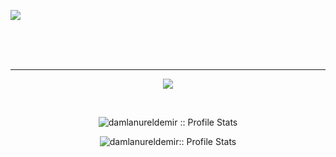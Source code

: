 ![](https://komarev.com/ghpvc/?username=damlanureldemir&color=red&style=for-the-badge )




<br />



<br /> 
<br />

---



 
<p align="center"> <img src="https://github-readme-stats.vercel.app/api/top-langs/?username=damlanureldemir&layout=compact"></img> </p>                                                                                                    
<br />

<p align="center"><img src="https://github-readme-stats.vercel.app/api?username=damlanureldemir&show_icons=true&theme=dracula&count_private=true" alt="damlanureldemir :: Profile Stats" /></p>

<p align="center"><img src="http://github-readme-streak-stats.herokuapp.com?user=damlanureldemir&theme=merko&date_format=M%20j%5B%2C%20Y%5D" alt="damlanureldemir:: Profile Stats" /></p>


